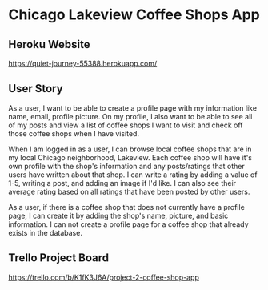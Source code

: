 # Chicago Lakeview Coffee Shops App

## Heroku Website

<https://quiet-journey-55388.herokuapp.com/>

## User Story

As a user, I want to be able to create a profile page with my information like name, email, profile picture. On my profile, I also want to be able to see all of my posts and view a list of coffee shops I want to visit and check off those coffee shops when I have visited.

When I am logged in as a user, I can browse local coffee shops that are in my local Chicago neighborhood, Lakeview. Each coffee shop will have it's own profile with the shop's information and any posts/ratings that other users have written about that shop. I can write a rating by adding a value of 1-5, writing a post, and adding an image if I'd like. I can also see their average rating based on all ratings that have been posted by other users.

As a user, if there is a coffee shop that does not currently have a profile page, I can create it by adding the shop's name, picture, and basic information. I can not create a profile page for a coffee shop that already exists in the database.

## Trello Project Board

<https://trello.com/b/K1fK3J6A/project-2-coffee-shop-app>
